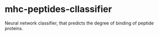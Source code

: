 # mhc-peptides-cllassifier
Neural network classifier, that predicts the degree of binding of peptide proteins. 
